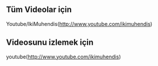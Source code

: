 ## Tüm Videolar için

Youtube/IkiMuhendis(http://www.youtube.com/ikimuhendis)

## Videosunu izlemek için
youtube(http://www.youtube.com/ikimuhendis)